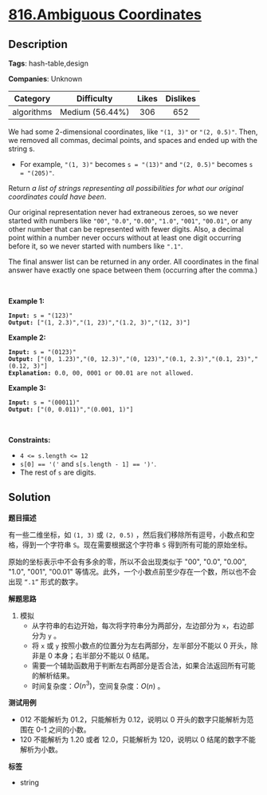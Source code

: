 # [816.Ambiguous Coordinates](https://leetcode.com/problems/ambiguous-coordinates/description/)

## Description

**Tags**: hash-table,design

**Companies**: Unknown

|  Category  |   Difficulty    | Likes | Dislikes |
| :--------: | :-------------: | :---: | :------: |
| algorithms | Medium (56.44%) |  306  |   652    |

<p>We had some 2-dimensional coordinates, like <code>&quot;(1, 3)&quot;</code> or <code>&quot;(2, 0.5)&quot;</code>. Then, we removed all commas, decimal points, and spaces and ended up with the string s.</p>
<ul>
  <li>For example, <code>&quot;(1, 3)&quot;</code> becomes <code>s = &quot;(13)&quot;</code> and <code>&quot;(2, 0.5)&quot;</code> becomes <code>s = &quot;(205)&quot;</code>.</li>
</ul>
<p>Return <em>a list of strings representing all possibilities for what our original coordinates could have been</em>.</p>
<p>Our original representation never had extraneous zeroes, so we never started with numbers like <code>&quot;00&quot;</code>, <code>&quot;0.0&quot;</code>, <code>&quot;0.00&quot;</code>, <code>&quot;1.0&quot;</code>, <code>&quot;001&quot;</code>, <code>&quot;00.01&quot;</code>, or any other number that can be represented with fewer digits. Also, a decimal point within a number never occurs without at least one digit occurring before it, so we never started with numbers like <code>&quot;.1&quot;</code>.</p>
<p>The final answer list can be returned in any order. All coordinates in the final answer have exactly one space between them (occurring after the comma.)</p>
<p>&nbsp;</p>
<p><strong class="example">Example 1:</strong></p>
<pre><code><strong>Input:</strong> s = &quot;(123)&quot;
<strong>Output:</strong> [&quot;(1, 2.3)&quot;,&quot;(1, 23)&quot;,&quot;(1.2, 3)&quot;,&quot;(12, 3)&quot;]</code></pre>
<p><strong class="example">Example 2:</strong></p>
<pre><code><strong>Input:</strong> s = &quot;(0123)&quot;
<strong>Output:</strong> [&quot;(0, 1.23)&quot;,&quot;(0, 12.3)&quot;,&quot;(0, 123)&quot;,&quot;(0.1, 2.3)&quot;,&quot;(0.1, 23)&quot;,&quot;(0.12, 3)&quot;]
<strong>Explanation:</strong> 0.0, 00, 0001 or 00.01 are not allowed.</code></pre>
<p><strong class="example">Example 3:</strong></p>
<pre><code><strong>Input:</strong> s = &quot;(00011)&quot;
<strong>Output:</strong> [&quot;(0, 0.011)&quot;,&quot;(0.001, 1)&quot;]</code></pre>
<p>&nbsp;</p>
<p><strong>Constraints:</strong></p>
<ul>
  <li><code>4 &lt;= s.length &lt;= 12</code></li>
  <li><code>s[0] == &#39;(&#39;</code> and <code>s[s.length - 1] == &#39;)&#39;</code>.</li>
  <li>The rest of <code>s</code> are digits.</li>
</ul>

## Solution

**题目描述**

有一些二维坐标，如 `(1, 3)` 或 `(2, 0.5)` ，然后我们移除所有逗号，小数点和空格，得到一个字符串 `S`。现在需要根据这个字符串 `S` 得到所有可能的原始坐标。

原始的坐标表示中不会有多余的零，所以不会出现类似于 "00", "0.0", "0.00", "1.0", "001", "00.01" 等情况。此外，一个小数点前至少存在一个数，所以也不会出现 `“.1”` 形式的数字。

**解题思路**

1. 模拟
   - 从字符串的右边开始，每次将字符串分为两部分，左边部分为 `x`，右边部分为 `y` 。
   - 将 `x` 或 `y` 按照小数点的位置分为左右两部分，左半部分不能以 0 开头，除非是 0 本身；右半部分不能以 0 结尾。
   - 需要一个辅助函数用于判断左右两部分是否合法，如果合法返回所有可能的解析结果。
   - 时间复杂度：$O(n^3)$，空间复杂度：$O(n)$ 。

**测试用例**

- 012 不能解析为 01.2，只能解析为 0.12，说明以 0 开头的数字只能解析为范围在 0-1 之间的小数。
- 120 不能解析为 1.20 或者 12.0，只能解析为 120，说明以 0 结尾的数字不能解析为小数。

**标签**

- string
